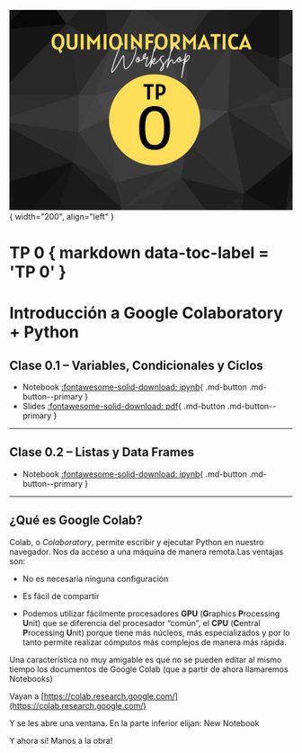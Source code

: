 ![Image](img/TP0.png){ width="200", align="left" }

# **TP 0** { markdown data-toc-label = 'TP 0' }
# Introducción a Google Colaboratory + Python

## **Clase 0.1 – Variables, Condicionales y Ciclos**

* Notebook [:fontawesome-solid-download: ipynb](Trabajo_Practico_0_Variables.ipynb){ .md-button .md-button--primary }
* Slides [:fontawesome-solid-download: pdf](TP0_v001.pdf){ .md-button .md-button--primary }

<!--
Este es el botón para decargar materiales, en (#) hay que agregar el link correspondiente
--->

---

## **Clase 0.2 – Listas y Data Frames**

* Notebook [:fontawesome-solid-download: ipynb](Trabajo_Practico_0_DataFrames.ipynb){ .md-button .md-button--primary }

---

## ¿Qué es Google Colab?

Colab, o *Colaboratory*, permite escribir y ejecutar Python en nuestro navegador. Nos da acceso a una máquina de manera remota.Las ventajas son:

* No es necesaria ninguna configuración

* Es fácil de compartir

* Podemos utilizar fácilmente procesadores **GPU** (**G**raphics **P**rocessing **U**nit) que se diferencia del procesador “común”, el **CPU** (**C**entral **P**rocessing **U**nit) porque tiene más núcleos, más especializados y por lo tanto permite realizar cómputos más complejos de manera más rápida.

Una característica no muy amigable es que no se pueden editar al mismo tiempo los documentos de Google Colab (que a partir de ahora llamaremos Notebooks)

Vayan a [https://colab.research.google.com/](https://colab.research.google.com/)

Y se les abre una ventana. En la parte inferior elijan: New Notebook

Y ahora sí! Manos a la obra!


